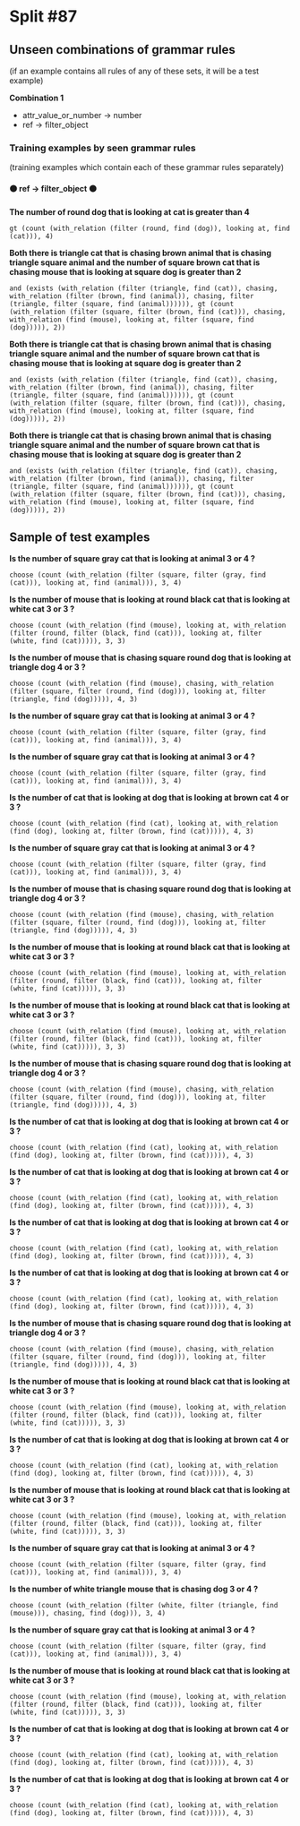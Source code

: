 # Split #87
## Unseen combinations of grammar rules
(if an example contains all rules of any of these sets, it will be a test example)

**Combination 1**
* attr_value_or_number -> number
* ref -> filter_object

### Training examples by seen grammar rules
(training examples which contain each of these grammar rules separately)
#### ⚫ ref -> filter_object ⚫
**The number of round dog that is looking at cat is greater than 4**
 ```
gt (count (with_relation (filter (round, find (dog)), looking at, find (cat))), 4)
```
**Both there is triangle cat that is chasing brown animal that is chasing triangle square animal and the number of square brown cat that is chasing mouse that is looking at square dog is greater than 2**
 ```
and (exists (with_relation (filter (triangle, find (cat)), chasing, with_relation (filter (brown, find (animal)), chasing, filter (triangle, filter (square, find (animal)))))), gt (count (with_relation (filter (square, filter (brown, find (cat))), chasing, with_relation (find (mouse), looking at, filter (square, find (dog))))), 2))
```
**Both there is triangle cat that is chasing brown animal that is chasing triangle square animal and the number of square brown cat that is chasing mouse that is looking at square dog is greater than 2**
 ```
and (exists (with_relation (filter (triangle, find (cat)), chasing, with_relation (filter (brown, find (animal)), chasing, filter (triangle, filter (square, find (animal)))))), gt (count (with_relation (filter (square, filter (brown, find (cat))), chasing, with_relation (find (mouse), looking at, filter (square, find (dog))))), 2))
```
**Both there is triangle cat that is chasing brown animal that is chasing triangle square animal and the number of square brown cat that is chasing mouse that is looking at square dog is greater than 2**
 ```
and (exists (with_relation (filter (triangle, find (cat)), chasing, with_relation (filter (brown, find (animal)), chasing, filter (triangle, filter (square, find (animal)))))), gt (count (with_relation (filter (square, filter (brown, find (cat))), chasing, with_relation (find (mouse), looking at, filter (square, find (dog))))), 2))
```
## Sample of test examples
**Is the number of square gray cat that is looking at animal 3 or 4 ?**
 ```
choose (count (with_relation (filter (square, filter (gray, find (cat))), looking at, find (animal))), 3, 4)
```
**Is the number of mouse that is looking at round black cat that is looking at white cat 3 or 3 ?**
 ```
choose (count (with_relation (find (mouse), looking at, with_relation (filter (round, filter (black, find (cat))), looking at, filter (white, find (cat))))), 3, 3)
```
**Is the number of mouse that is chasing square round dog that is looking at triangle dog 4 or 3 ?**
 ```
choose (count (with_relation (find (mouse), chasing, with_relation (filter (square, filter (round, find (dog))), looking at, filter (triangle, find (dog))))), 4, 3)
```
**Is the number of square gray cat that is looking at animal 3 or 4 ?**
 ```
choose (count (with_relation (filter (square, filter (gray, find (cat))), looking at, find (animal))), 3, 4)
```
**Is the number of square gray cat that is looking at animal 3 or 4 ?**
 ```
choose (count (with_relation (filter (square, filter (gray, find (cat))), looking at, find (animal))), 3, 4)
```
**Is the number of cat that is looking at dog that is looking at brown cat 4 or 3 ?**
 ```
choose (count (with_relation (find (cat), looking at, with_relation (find (dog), looking at, filter (brown, find (cat))))), 4, 3)
```
**Is the number of square gray cat that is looking at animal 3 or 4 ?**
 ```
choose (count (with_relation (filter (square, filter (gray, find (cat))), looking at, find (animal))), 3, 4)
```
**Is the number of mouse that is chasing square round dog that is looking at triangle dog 4 or 3 ?**
 ```
choose (count (with_relation (find (mouse), chasing, with_relation (filter (square, filter (round, find (dog))), looking at, filter (triangle, find (dog))))), 4, 3)
```
**Is the number of mouse that is looking at round black cat that is looking at white cat 3 or 3 ?**
 ```
choose (count (with_relation (find (mouse), looking at, with_relation (filter (round, filter (black, find (cat))), looking at, filter (white, find (cat))))), 3, 3)
```
**Is the number of mouse that is looking at round black cat that is looking at white cat 3 or 3 ?**
 ```
choose (count (with_relation (find (mouse), looking at, with_relation (filter (round, filter (black, find (cat))), looking at, filter (white, find (cat))))), 3, 3)
```
**Is the number of mouse that is chasing square round dog that is looking at triangle dog 4 or 3 ?**
 ```
choose (count (with_relation (find (mouse), chasing, with_relation (filter (square, filter (round, find (dog))), looking at, filter (triangle, find (dog))))), 4, 3)
```
**Is the number of cat that is looking at dog that is looking at brown cat 4 or 3 ?**
 ```
choose (count (with_relation (find (cat), looking at, with_relation (find (dog), looking at, filter (brown, find (cat))))), 4, 3)
```
**Is the number of cat that is looking at dog that is looking at brown cat 4 or 3 ?**
 ```
choose (count (with_relation (find (cat), looking at, with_relation (find (dog), looking at, filter (brown, find (cat))))), 4, 3)
```
**Is the number of cat that is looking at dog that is looking at brown cat 4 or 3 ?**
 ```
choose (count (with_relation (find (cat), looking at, with_relation (find (dog), looking at, filter (brown, find (cat))))), 4, 3)
```
**Is the number of cat that is looking at dog that is looking at brown cat 4 or 3 ?**
 ```
choose (count (with_relation (find (cat), looking at, with_relation (find (dog), looking at, filter (brown, find (cat))))), 4, 3)
```
**Is the number of mouse that is chasing square round dog that is looking at triangle dog 4 or 3 ?**
 ```
choose (count (with_relation (find (mouse), chasing, with_relation (filter (square, filter (round, find (dog))), looking at, filter (triangle, find (dog))))), 4, 3)
```
**Is the number of mouse that is looking at round black cat that is looking at white cat 3 or 3 ?**
 ```
choose (count (with_relation (find (mouse), looking at, with_relation (filter (round, filter (black, find (cat))), looking at, filter (white, find (cat))))), 3, 3)
```
**Is the number of cat that is looking at dog that is looking at brown cat 4 or 3 ?**
 ```
choose (count (with_relation (find (cat), looking at, with_relation (find (dog), looking at, filter (brown, find (cat))))), 4, 3)
```
**Is the number of mouse that is looking at round black cat that is looking at white cat 3 or 3 ?**
 ```
choose (count (with_relation (find (mouse), looking at, with_relation (filter (round, filter (black, find (cat))), looking at, filter (white, find (cat))))), 3, 3)
```
**Is the number of square gray cat that is looking at animal 3 or 4 ?**
 ```
choose (count (with_relation (filter (square, filter (gray, find (cat))), looking at, find (animal))), 3, 4)
```
**Is the number of white triangle mouse that is chasing dog 3 or 4 ?**
 ```
choose (count (with_relation (filter (white, filter (triangle, find (mouse))), chasing, find (dog))), 3, 4)
```
**Is the number of square gray cat that is looking at animal 3 or 4 ?**
 ```
choose (count (with_relation (filter (square, filter (gray, find (cat))), looking at, find (animal))), 3, 4)
```
**Is the number of mouse that is looking at round black cat that is looking at white cat 3 or 3 ?**
 ```
choose (count (with_relation (find (mouse), looking at, with_relation (filter (round, filter (black, find (cat))), looking at, filter (white, find (cat))))), 3, 3)
```
**Is the number of cat that is looking at dog that is looking at brown cat 4 or 3 ?**
 ```
choose (count (with_relation (find (cat), looking at, with_relation (find (dog), looking at, filter (brown, find (cat))))), 4, 3)
```
**Is the number of cat that is looking at dog that is looking at brown cat 4 or 3 ?**
 ```
choose (count (with_relation (find (cat), looking at, with_relation (find (dog), looking at, filter (brown, find (cat))))), 4, 3)
```